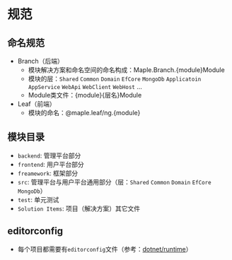 # 规范

## 命名规范

* Branch（后端）
  * 模块解决方案和命名空间的命名构成：Maple.Branch.{module}Module
  * 模块的层：`Shared` `Common` `Domain` `EfCore` `MongoDb` `Applicatoin` `AppService` `WebApi` `WebClient` `WebHost` ...
  * Module类文件：{module}{层名}Module
* Leaf（前端）
  * 模块的命名：@maple.leaf/ng.{module}

## 模块目录

* `backend`: 管理平台部分
* `frontend`: 用户平台部分
* `freamework`: 框架部分
* `src`: 管理平台与用户平台通用部分（层：`Shared` `Common` `Domain` `EfCore` `MongoDb`）
* `test`: 单元测试
* `Solution Items`: 项目（解决方案）其它文件

## editorconfig

* 每个项目都需要有`editorconfig`文件（参考：[dotnet/runtime](https://github.com/dotnet/runtime/blob/master/.editorconfig)）
